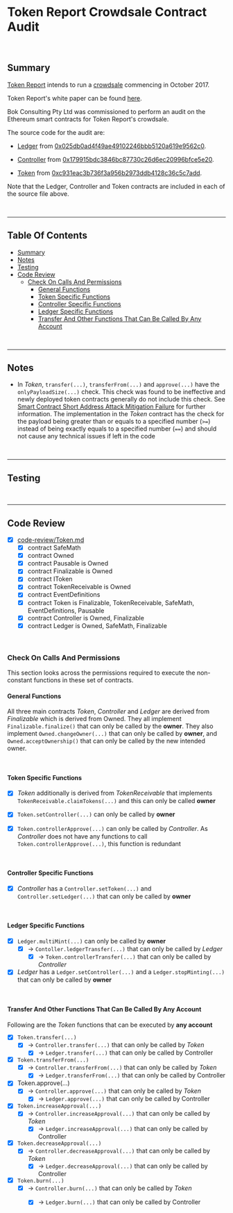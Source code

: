 # Token Report Crowdsale Contract Audit

<br />

## Summary

[Token Report](http://tokenreport.com/) intends to run a [crowdsale](http://tokenreport.com/ico.html) commencing in October 2017.

Token Report's white paper can be found [here](http://tokenreport.com/assets/white-paper.pdf).

Bok Consulting Pty Ltd was commissioned to perform an audit on the Ethereum smart contracts for Token Report's crowdsale.

The source code for the audit are:

* [Ledger](contracts/Ledger.sol) from [0x025db0ad4f49ae49102246bbb5120a619e9562c0](https://etherscan.io/address/0x025db0ad4f49ae49102246bbb5120a619e9562c0#code).

* [Controller](contracts/Controller.sol) from [0x179915bdc3846bc87730c26d6ec20996bfce5e20](https://etherscan.io/address/0x179915bdc3846bc87730c26d6ec20996bfce5e20#code).

* [Token](contracts/Token.sol) from [0xc931eac3b736f3a956b2973ddb4128c36c5c7add](https://etherscan.io/address/0xc931eac3b736f3a956b2973ddb4128c36c5c7add#code).

Note that the Ledger, Controller and Token contracts are included in each of the source file above.

<br />

<hr />

## Table Of Contents

* [Summary](#summary)
* [Notes](#notes)
* [Testing](#testing)
* [Code Review](#code-review)
  * [Check On Calls And Permissions](#check-on-calls-and-permissions)
    * [General Functions](#general-functions)
    * [Token Specific Functions](#token-specific-functions)
    * [Controller Specific Functions](#controller-specific-functions)
    * [Ledger Specific Functions](#ledger-specific-functions)
    * [Transfer And Other Functions That Can Be Called By Any Account](#transfer-and-other-functions-that-can-be-called-by-any-account)

<br />

<hr />

## Notes

* In *Token*, `transfer(...)`, `transferFrom(...)` and `approve(...)` have the `onlyPayloadSize(...)` check. This check was found to be
  ineffective and newly deployed token contracts generally do not include this check. See
  [Smart Contract Short Address Attack Mitigation Failure](https://blog.coinfabrik.com/smart-contract-short-address-attack-mitigation-failure/)
  for further information. The implementation in the *Token* contract has the check for the payload being greater than or equals to a specified
  number (`>=`) instead of being exactly equals to a specified number (`==`) and should not cause any technical issues if left in the code

<br />

<hr />

## Testing


<br />

<hr />

## Code Review

* [x] [code-review/Token.md](code-review/Token.md)
  * [x] contract SafeMath 
  * [x] contract Owned 
  * [x] contract Pausable is Owned 
  * [x] contract Finalizable is Owned 
  * [x] contract IToken 
  * [x] contract TokenReceivable is Owned 
  * [x] contract EventDefinitions 
  * [x] contract Token is Finalizable, TokenReceivable, SafeMath, EventDefinitions, Pausable 
  * [x] contract Controller is Owned, Finalizable 
  * [x] contract Ledger is Owned, SafeMath, Finalizable 

<br />

### Check On Calls And Permissions

This section looks across the permissions required to execute the non-constant functions in these set of contracts.

#### General Functions

All three main contracts *Token*, *Controller* and *Ledger* are derived from *Finalizable* which is derived from Owned. They all implement
`Finalizable.finalize()` that can only be called by the **owner**. They also implement `Owned.changeOwner(...)` that can only be called by
**owner**, and `Owned.acceptOwnership()` that can only be called by the new intended owner.

<br />

#### Token Specific Functions

* [x] *Token* additionally is derived from *TokenReceivable* that implements `TokenReceivable.claimTokens(...)` and this can only be called **owner**

* [x] `Token.setController(...)` can only be called by **owner**

* [x] `Token.controllerApprove(...)` can only be called by *Controller*. As *Controller* does not have any functions to call
  `Token.controllerApprove(...)`, this function is redundant

<br />

#### Controller Specific Functions

* [x] *Controller* has a `Controller.setToken(...)` and `Controller.setLedger(...)` that can only be called by **owner**

<br />

#### Ledger Specific Functions

* [x] `Ledger.multiMint(...)` can only be called by **owner**
  * [x] -> `Contoller.ledgerTransfer(...)` that can only be called by *Ledger*
    * [x] -> `Token.controllerTransfer(...)` that can only be called by *Controller*

* [x] *Ledger* has a `Ledger.setController(...)` and a `Ledger.stopMinting(...)` that can only be called by **owner**

<br />

#### Transfer And Other Functions That Can Be Called By Any Account

Following are the *Token* functions that can be executed by **any account**

* [x] `Token.transfer(...)`
  * [x] -> `Controller.transfer(...)` that can only be called by *Token*
    * [x] -> `Ledger.transfer(...)` that can only be called by Controller

* [x] `Token.transferFrom(...)`
  * [x] -> `Controller.transferFrom(...)` that can only be called by *Token*
    * [x] -> `Ledger.transferFrom(...)` that can only be called by Controller

* [x] Token.approve(...)
  * [x] -> `Controller.approve(...)` that can only be called by *Token*
    * [x] -> `Ledger.approve(...)` that can only be called by Controller

* [x] `Token.increaseApproval(...)`
  * [x] -> `Controller.increaseApproval(...)` that can only be called by *Token*
    * [x] -> `Ledger.increaseApproval(...)` that can only be called by Controller

* [x] `Token.decreaseApproval(...)`
  * [x] -> `Controller.decreaseApproval(...)` that can only be called by *Token*
    * [x] -> `Ledger.decreaseApproval(...)` that can only be called by Controller

* [x] `Token.burn(...)`
  * [x] -> `Controller.burn(...)` that can only be called by *Token*
    * [x] -> `Ledger.burn(...)` that can only be called by Controller


